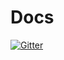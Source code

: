 # Docs

[![Gitter](https://badges.gitter.im/Join%20Chat.svg)](https://gitter.im/MinigameCoreTeam/Docs?utm_source=badge&utm_medium=badge&utm_campaign=pr-badge&utm_content=badge)